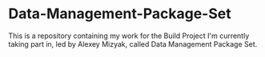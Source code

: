 # Data-Management-Package-Set
This is a repository containing my work for the Build Project I'm currently taking part in, led by Alexey Mizyak, called Data Management Package Set.
